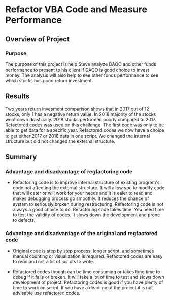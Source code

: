 # Refactor VBA Code and Measure Performance

## Overview of Project

### Purpose
The purpose of this project is help Steve analyze DAQO and other funds performance to present to his client if DAQO is good choice to invest money. The analysis will also  help to see other funds performance to see which stocks has good return investment.


## Results
Two years return invesment comparison shows that in 2017 out of 12 stocks, only 1 has a negative return value. In 2018 majority of the stocks went down drastically. 2018 stocks performed poorly compared to 2017. Refactored codes was used on this challenge. The first code was only to be able to get data for a  specific year. Refactored codes we now have a choice to get either 2017 or 2018 data in one script. We changed the internal structure but did not changed the external structure.

## Summary

### Advantage and disadvantage of regfactoring code
- Refactoring code is to improve internal structure of existing program's code not affecting the external structure. It will allow you to modify code that will cater or will work for your needs and it is eaier to read and makes debugging process go smoothly. It reduces the chance of system to seriously broken during restructuring. Refactoring code is not always a good choice to do. Refactoring code takes time. You need time to test the validity of codes. It slows down the development and prone to defects.

### Advantage and disadvantage of the original and regfactored code
- Original code is step by step process, longer script, and sometimes manual counting or visualization is required. Refactored codes are easy to read and not a lot of scripts to write. 

- Refactored codes though can be time consuming or takes long time to debug if it fails or broken. It will take a lot of time to test and slows down development of project. Refactoring codes is good if you have plenty of time to work on script. If you have a deadline of the project it is not advisable use refactored codes.